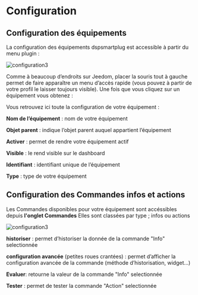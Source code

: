 # Configuration

## **Configuration des équipements**


La configuration des équipements dspsmartplug est accessible à partir du menu plugin :

![configuration3](https://raw.githubusercontent.com/limad/plugin-dspsmartplug/master/images/dspsmartplug_screenshot1.PNG)

Comme à beaucoup d’endroits sur Jeedom, placer la souris tout à gauche permet de faire apparaître un menu d’accès rapide (vous pouvez à partir de votre profil le laisser toujours visible).
Une fois que vous cliquez sur un équipement vous obtenez :


Vous retrouvez ici toute la configuration de votre équipement :

**Nom de l’équipement** : nom de votre équipement 

**Objet parent** : indique l’objet parent auquel appartient l’équipement

**Activer** : permet de rendre votre équipement actif

**Visible** : le rend visible sur le dashboard

**Identifiant** : identifiant unique de l’équipement

**Type** : type de votre équipement




## Configuration des Commandes infos et actions

Les Commandes disponibles pour votre équipement sont accéssibles depuis **l'onglet Commandes**
Elles sont classées par type ; infos ou actions

![configuration3](https://raw.githubusercontent.com/limad/plugin-dspsmartplug/master/images/dspsmartplug_screenshot5.PNG)


**historiser** : permet d’historiser la donnée de la commande "Info" selectionnée

**configuration avancée** (petites roues crantées) : permet d’afficher la configuration avancée de la commande (méthode d’historisation, widget…​)

**Evaluer**: retourne la valeur de la commande "Info" selectionnée

**Tester** : permet de tester la commande "Action" selectionnée
